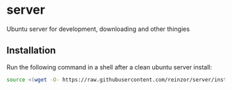 # server
Ubuntu server for development, downloading and other thingies

## Installation
Run the following command in a shell after a clean ubuntu server install:
```bash
source <(wget -O- https://raw.githubusercontent.com/reinzor/server/install)
```
